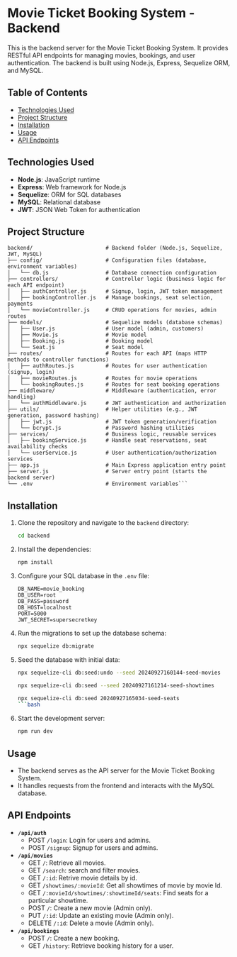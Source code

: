 # Movie Ticket Booking System - Backend

This is the backend server for the Movie Ticket Booking System. It provides RESTful API endpoints for managing movies, bookings, and user authentication. The backend is built using Node.js, Express, Sequelize ORM, and MySQL.

## Table of Contents
- [Technologies Used](#technologies-used)
- [Project Structure](#project-structure)
- [Installation](#installation)
- [Usage](#usage)
- [API Endpoints](#api-endpoints)

## Technologies Used
- **Node.js**: JavaScript runtime
- **Express**: Web framework for Node.js
- **Sequelize**: ORM for SQL databases
- **MySQL**: Relational database
- **JWT**: JSON Web Token for authentication

## Project Structure


```
backend/                       # Backend folder (Node.js, Sequelize, JWT, MySQL)
├── config/                    # Configuration files (database, environment variables)
│   └── db.js                  # Database connection configuration
├── controllers/               # Controller logic (business logic for each API endpoint)
│   ├── authController.js      # Signup, login, JWT token management
│   ├── bookingController.js   # Manage bookings, seat selection, payments
│   └── movieController.js     # CRUD operations for movies, admin routes
├── models/                    # Sequelize models (database schemas)
│   ├── User.js                # User model (admin, customers)
│   ├── Movie.js               # Movie model
│   ├── Booking.js             # Booking model
│   └── Seat.js                # Seat model
├── routes/                    # Routes for each API (maps HTTP methods to controller functions)
│   ├── authRoutes.js          # Routes for user authentication (signup, login)
│   ├── movieRoutes.js         # Routes for movie operations
│   └── bookingRoutes.js       # Routes for seat booking operations
├── middleware/                # Middleware (authentication, error handling)
│   └── authMiddleware.js      # JWT authentication and authorization
├── utils/                     # Helper utilities (e.g., JWT generation, password hashing)
│   ├── jwt.js                 # JWT token generation/verification
│   └── bcrypt.js              # Password hashing utilities
├── services/                  # Business logic, reusable services
│   ├── bookingService.js      # Handle seat reservations, seat availability checks
│   └── userService.js         # User authentication/authorization services
├── app.js                     # Main Express application entry point
├── server.js                  # Server entry point (starts the backend server)
└── .env                       # Environment variables```
```
## Installation

1. Clone the repository and navigate to the `backend` directory:
    ```bash
    cd backend
    ```
2. Install the dependencies:
    ```bash
    npm install
    ```
3. Configure your SQL database in the `.env` file:
    ```env
    DB_NAME=movie_booking
    DB_USER=root
    DB_PASS=password
    DB_HOST=localhost
    PORT=5000
    JWT_SECRET=supersecretkey
    ```
4. Run the migrations to set up the database schema:
    ```bash
    npx sequelize db:migrate
    ```
5. Seed the database with initial data:
    ```bash
    npx sequelize-cli db:seed:undo --seed 20240927160144-seed-movies
    ```
    ```bash
    npx sequelize-cli db:seed --seed 20240927161214-seed-showtimes
    ```
    ```bash
    npx sequelize-cli db:seed 20240927165034-seed-seats
    ```bash
6. Start the development server:
    ```bash
    npm run dev
    ```

## Usage
- The backend serves as the API server for the Movie Ticket Booking System.
- It handles requests from the frontend and interacts with the MySQL database.

## API Endpoints
- **`/api/auth`**
  - POST `/login`: Login for users and admins.
  - POST `/signup`: Signup for users and admins.
- **`/api/movies`**
  - GET `/`: Retrieve all movies.
  - GET `/search`: search and filter movies.
  - GET `/:id`: Retrive movie details by id.
  - GET `/showtimes/:movieId`: Get all showtimes of movie by movie Id.
  - GET `/:movieId/showtimes/:showtimeId/seats`: Find seats for a particular showtime.
  - POST `/`: Create a new movie (Admin only).
  - PUT `/:id`: Update an existing movie (Admin only).
  - DELETE `/:id`: Delete a movie (Admin only).
- **`/api/bookings`**
  - POST `/`: Create a new booking.
  - GET `/history`: Retrieve booking history for a user.
